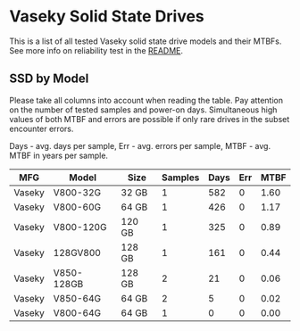 Vaseky Solid State Drives
=========================

This is a list of all tested Vaseky solid state drive models and their MTBFs. See
more info on reliability test in the [README](https://github.com/bsdhw/SMART).

SSD by Model
------------

Please take all columns into account when reading the table. Pay attention on the
number of tested samples and power-on days. Simultaneous high values of both MTBF
and errors are possible if only rare drives in the subset encounter errors.

Days - avg. days per sample,
Err  - avg. errors per sample,
MTBF - avg. MTBF in years per sample.

| MFG       | Model              | Size   | Samples | Days  | Err   | MTBF |
|-----------|--------------------|--------|---------|-------|-------|------|
| Vaseky    | V800-32G           | 32 GB  | 1       | 582   | 0     | 1.60   |
| Vaseky    | V800-60G           | 64 GB  | 1       | 426   | 0     | 1.17   |
| Vaseky    | V800-120G          | 120 GB | 1       | 325   | 0     | 0.89   |
| Vaseky    | 128GV800           | 128 GB | 1       | 161   | 0     | 0.44   |
| Vaseky    | V850-128GB         | 128 GB | 2       | 21    | 0     | 0.06   |
| Vaseky    | V850-64G           | 64 GB  | 2       | 5     | 0     | 0.02   |
| Vaseky    | V800-64G           | 64 GB  | 1       | 0     | 0     | 0.00   |
